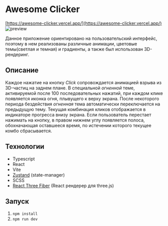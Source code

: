 # Awesome Clicker
[https://awesome-clicker.vercel.app/](https://awesome-clicker.vercel.app/)
![preview](https://github.com/shrimpwhat/awesome-clicker/assets/49585211/6a2d9744-b522-45a0-8983-f7cb68706ec5)

Данное приложение ориентировано на пользовательский интерфейс, поэтому в нем реализованы различные анимации, цветовые темы(светлая и темная) и градиенты, а также был использован 3D-рендеринг.

## Описание

Каждое нажатие на кнопку _Click_ сопровождается анимацией взрыва из 3D-частиц на заднем плане. В специальной *огненной* теме, активируемой после 100 последовательных нажатий, при каждом клике появляется иконка огня, плывущего к верху экрана. После некоторого периода бездействия *огненная* тема автоматически переключается на предыдущую тему. Текущая комбинация кликов отображается в индикаторе прогресса внизу экрана. Если пользователь перестает нажимать на кнопку, в правом нижнем углу появляется полоса, обохначающая оставшееся время, по истечении которого текущее комбо сбрасывается.

## Технологии
- Typescript
- React
- Vite
- [Zustand](https://github.com/pmndrs/zustand) (state-manager)
- SCSS
- [React Three Fiber](https://docs.pmnd.rs/react-three-fiber/getting-started/introduction) (React рендерер для three.js)

## Запуск
1. `npm install`
2. `npm run dev`
